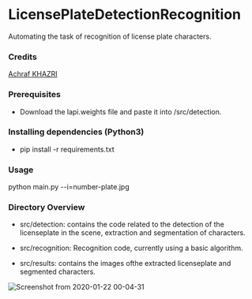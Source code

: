 # LicensePlateDetectionRecognition
Automating the task of recognition of license plate characters.

### Credits
[Achraf KHAZRI](https://towardsdatascience.com/automatic-license-plate-detection-recognition-using-deep-learning-624def07eaaf)


### Prerequisites
- Download the lapi.weights file and paste it into /src/detection.

### Installing dependencies (Python3)
- pip install -r requirements.txt

### Usage
python main.py --i=number-plate.jpg

### Directory Overview

- src/detection: contains the code related to the detection of the licenseplate in the scene,
                 extraction and segmentation of characters.

- src/recognition: Recognition code, currently using a basic algorithm. 

- src/results: contains the images ofthe extracted licenseplate and segmented characters.

![Screenshot from 2020-01-22 00-04-31](https://user-images.githubusercontent.com/30196830/72832390-cecefd00-3caa-11ea-9280-1f6d8f07d598.png)

